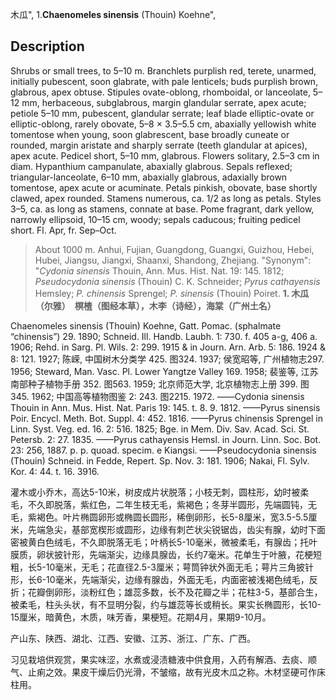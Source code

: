 木瓜",
1.**Chaenomeles sinensis** (Thouin) Koehne",

## Description
Shrubs or small trees, to 5–10 m. Branchlets purplish red, terete, unarmed, initially pubescent, soon glabrate, with pale lenticels; buds purplish brown, glabrous, apex obtuse. Stipules ovate-oblong, rhomboidal, or lanceolate, 5–12 mm, herbaceous, subglabrous, margin glandular serrate, apex acute; petiole 5–10 mm, pubescent, glandular serrate; leaf blade elliptic-ovate or elliptic-oblong, rarely obovate, 5–8 × 3.5–5.5 cm, abaxially yellowish white tomentose when young, soon glabrescent, base broadly cuneate or rounded, margin aristate and sharply serrate (teeth glandular at apices), apex acute. Pedicel short, 5–10 mm, glabrous. Flowers solitary, 2.5–3 cm in diam. Hypanthium campanulate, abaxially glabrous. Sepals reflexed; triangular-lanceolate, 6–10 mm, abaxially glabrous, adaxially brown tomentose, apex acute or acuminate. Petals pinkish, obovate, base shortly clawed, apex rounded. Stamens numerous, ca. 1/2 as long as petals. Styles 3–5, ca. as long as stamens, connate at base. Pome fragrant, dark yellow, narrowly ellipsoid, 10–15 cm, woody; sepals caducous; fruiting pedicel short. Fl. Apr, fr. Sep–Oct.

> About 1000 m. Anhui, Fujian, Guangdong, Guangxi, Guizhou, Hebei, Hubei, Jiangsu, Jiangxi, Shaanxi, Shandong, Zhejiang.
  "Synonym": "*Cydonia sinensis* Thouin, Ann. Mus. Hist. Nat. 19: 145. 1812; *Pseudocydonia sinensis* (Thouin) C. K. Schneider; *Pyrus cathayensis* Hemsley; *P. chinensis* Sprengel; *P. sinensis* (Thouin) Poiret.
**1. 木瓜（尔雅）　榠楂（图经本草），木李（诗经），海棠（广州土名）**

Chaenomeles sinensis (Thouin) Koehne, Gatt. Pomac. (sphalmate “chinensis”) 29. 1890; Schneid. Ill. Handb. Laubh. 1: 730. f. 405 a-g, 406 a. 1906; Rehd. in Sarg. Pl. Wils. 2: 299. 1915 & in Journ. Arn. Arb. 5: 186. 1924 & 8: 121. 1927; 陈嵘, 中国树木分类学 425. 图324. 1937; 侯宽昭等, 广州植物志297. 1956; Steward, Man. Vasc. Pl. Lower Yangtze Valley 169. 1958; 裴鉴等, 江苏南部种子植物手册 352. 图563. 1959; 北京师范大学, 北京植物志上册 399. 图345. 1962; 中国高等植物图鉴 2: 243. 图2215. 1972. ——Cydonia sinensis Thouin in Ann. Mus. Hist. Nat. Paris 19: 145. t. 8. 9. 1812. ——Pyrus sinensis Poir. Encycl. Meth. Bot. Suppl. 4: 452. 1816. ——Pyrus chinensis Sprengel in Linn. Syst. Veg. ed. 16. 2: 516. 1825; Bge. in Mem. Div. Sav. Acad. Sci. St. Petersb. 2: 27. 1835. ——Pyrus cathayensis Hemsl. in Journ. Linn. Soc. Bot. 23: 256, 1887. p. p. quoad. specim. e Kiangsi. ——Pseudocydonia sinensis (Thouin) Schneid. in Fedde, Repert. Sp. Nov. 3: 181. 1906; Nakai, Fl. Sylv. Kor. 4: 44. t. 16. 3916.

灌木或小乔木，高达5-10米，树皮成片状脱落；小枝无刺，圆柱形，幼时被柔毛，不久即脱落，紫红色，二年生枝无毛，紫褐色；冬芽半圆形，先端圆钝，无毛，紫褐色。叶片椭圆卵形或椭圆长圆形，稀倒卵形，长5-8厘米，宽3.5-5.5厘米，先端急尖，基部宽楔形或圆形，边缘有刺芒状尖锐锯齿，齿尖有腺，幼时下面密被黄白色绒毛，不久即脱落无毛；叶柄长5-10毫米，微被柔毛，有腺齿；托叶膜质，卵状披针形，先端渐尖，边缘具腺齿，长约7毫米。花单生于叶腋，花梗短粗，长5-10毫米，无毛；花直径2.5-3厘米；萼筒钟状外面无毛；萼片三角披针形，长6-10毫米，先端渐尖，边缘有腺齿，外面无毛，内面密被浅褐色绒毛，反折；花瓣倒卵形，淡粉红色；雄蕊多数，长不及花瓣之半；花柱3-5，基部合生，被柔毛，柱头头状，有不显明分裂，约与雄蕊等长或稍长。果实长椭圆形，长10-15厘米，暗黄色，木质，味芳香，果梗短。花期4月，果期9-10月。

产山东、陕西、湖北、江西、安徽、江苏、浙江、广东、广西。

习见栽培供观赏，果实味涩，水煮或浸渍糖液中供食用，入药有解酒、去痰、顺气、止痢之效。果皮干燥后仍光滑，不皱缩，故有光皮木瓜之称。木材坚硬可作床柱用。
